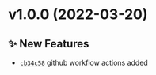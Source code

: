# v1.0.0 (2022-03-20)

## ✨ New Features
- [`cb34c58`](https://github.com/sthore/bling-service/commit/cb34c58)  github workflow actions added
